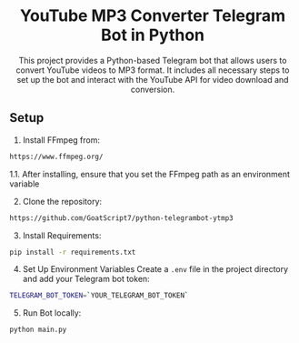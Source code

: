 <h1 align="center">YouTube MP3 Converter Telegram Bot in Python</h1>
<p align="center">This project provides a Python-based Telegram bot that allows users to convert YouTube videos to MP3 format. It includes all necessary steps to set up the bot and interact with the YouTube API for video download and conversion.</p>

## Setup
1. Install FFmpeg from:
```bash
https://www.ffmpeg.org/
```
<p>1.1. After installing, ensure that you set the FFmpeg path as an environment variable</p>

2. Clone the repository:
```bash
https://github.com/GoatScript7/python-telegrambot-ytmp3
```

3. Install Requirements:
```bash
pip install -r requirements.txt
```

4. Set Up Environment Variables
Create a `.env` file in the project directory and add your Telegram bot token:
```bash
TELEGRAM_BOT_TOKEN=`YOUR_TELEGRAM_BOT_TOKEN`
```

5. Run Bot locally:
```bash
python main.py
```
